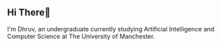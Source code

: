 ## Hi There:wave:

I'm Dhruv, an undergraduate currently studying Artificial Intelligence and Computer Science at The University of Manchester.

<!-- - 🔭 I’m currently working on 
- 🌱 I’m currently learning 
- 👯 I’m looking to collaborate on 
- 🤔 I’m looking for help with 
- 💬 Ask me about
- 📫 How to reach me: 
- 😄 Pronouns: 
- ⚡ Fun fact: 
 -->
